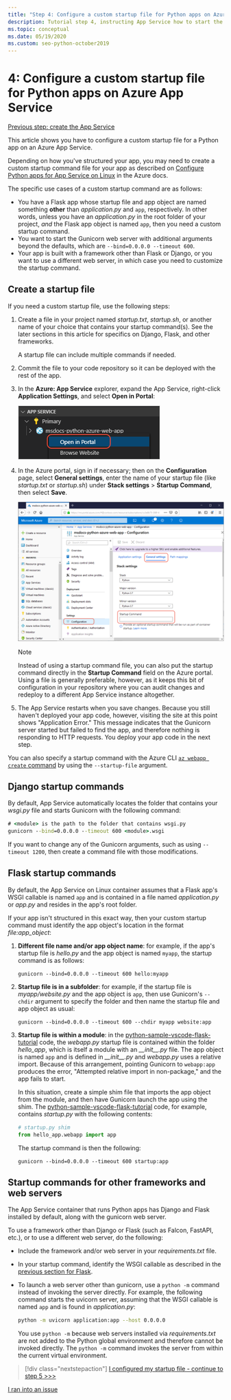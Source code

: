 ```yaml
---
title: "Step 4: Configure a custom startup file for Python apps on Azure App Service on Linux"
description: Tutorial step 4, instructing App Service how to start the web app including specific instructions for Django, Flask, and other frameworks.
ms.topic: conceptual
ms.date: 05/19/2020
ms.custom: seo-python-october2019
---
```


# 4: Configure a custom startup file for Python apps on Azure App Service

[Previous step: create the App Service](tutorial-deploy-app-service-on-linux-03.md)

This article shows you have to configure a custom startup file for a Python app on an Azure App Service.

Depending on how you've structured your app, you may need to create a custom startup command file for your app as described on [Configure Python apps for App Service on Linux](https://docs.microsoft.com/azure/app-service/containers/how-to-configure-python) in the Azure docs.

The specific use cases of a custom startup command are as follows:

- You have a Flask app whose startup file and app object are named something **other** than *application.py* and `app`, respectively. In other words, unless you have an *application.py* in the root folder of your project, *and* the Flask app object is named `app`, then you need a custom startup command.
- You want to start the Gunicorn web server with additional arguments beyond the defaults, which are `--bind=0.0.0.0 --timeout 600`.
- Your app is built with a framework other than Flask or Django, or you want to use a different web server, in which case you need to customize the startup command.

## Create a startup file

If you need a custom startup file, use the following steps:

1. Create a file in your project named *startup.txt*, *startup.sh*, or another name of your choice that contains your startup command(s). See the later sections in this article for specifics on Django, Flask, and other frameworks.

    A startup file can include multiple commands if needed.

1. Commit the file to your code repository so it can be deployed with the rest of the app.

1. In the **Azure: App Service** explorer, expand the App Service, right-click **Application Settings**, and select **Open in Portal**:

    ![Open Application Settings in Portal in the App Service explorer](media/deploy-azure/open-application-settings-in-portal-for-app-service.png)

1. In the Azure portal, sign in if necessary; then on the **Configuration** page, select **General settings**, enter the name of your startup file (like *startup.txt* or *startup.sh*) under **Stack settings** > **Startup Command**, then select **Save**.

    ![Setting the Startup Command file name in the Azure portal](media/deploy-azure/enter-startup-file-for-app-service-in-the-azure-portal.png)

    > [!NOTE]
    > Instead of using a startup command file, you can also put the startup command directly in the **Startup Command** field on the Azure portal. Using a file is generally preferable, however, as it keeps this bit of configuration in your repository where you can audit changes and redeploy to a different App Service instance altogether.

1. The App Service restarts when you save changes. Because you still haven't deployed your app code, however, visiting the site at this point shows "Application Error." This message indicates that the Gunicorn server started but failed to find the app, and therefore nothing is responding to HTTP requests. You deploy your app code in the next step.

You can also specify a startup command with the Azure CLI [`az webapp create` command](/cli/azure/webapp?view=azure-cli-latest#az-webapp-create) by using the `--startup-file` argument.

## Django startup commands

By default, App Service automatically locates the folder that contains your *wsgi.py* file and starts Gunicorn with the following command:

```cmd
# <module> is the path to the folder that contains wsgi.py
gunicorn --bind=0.0.0.0 --timeout 600 <module>.wsgi
```

If you want to change any of the Gunicorn arguments, such as using `--timeout 1200`, then create a command file with those modifications.

## Flask startup commands

By default, the App Service on Linux container assumes that a Flask app's WSGI callable is named `app` and is contained in a file named *application.py* or *app.py* and resides in the app's root folder.

If your app isn't structured in this exact way, then your custom startup command must identify the app object's location in the format *file:app_object*:

1. **Different file name and/or app object name**: for example, if the app's startup file is *hello.py* and the app object is named `myapp`, the startup command is as follows:

    ```text
    gunicorn --bind=0.0.0.0 --timeout 600 hello:myapp
    ```

1. **Startup file is in a subfolder**: for example, if the startup file is *myapp/website.py* and the app object is `app`, then use Gunicorn's `--chdir` argument to specify the folder and then name the startup file and app object as usual:

    ```text
    gunicorn --bind=0.0.0.0 --timeout 600 --chdir myapp website:app
    ```

1. **Startup file is within a module**: in the [python-sample-vscode-flask-tutorial](https://github.com/Microsoft/python-sample-vscode-flask-tutorial) code, the *webapp.py* startup file is contained within the folder *hello_app*, which is itself a module with an *\_\_init\_\_.py* file. The app object is named `app` and is defined in *\_\_init\_\_.py* and *webapp.py* uses a relative import. Because of this arrangement, pointing Gunicorn to `webapp:app` produces the error, "Attempted relative import in non-package," and the app fails to start.

    In this situation, create a simple shim file that imports the app object from the module, and then have Gunicorn launch the app using the shim. The [python-sample-vscode-flask-tutorial](https://github.com/Microsoft/python-sample-vscode-flask-tutorial) code, for example, contains *startup.py* with the following contents:

    ```python
    # startup.py shim
    from hello_app.webapp import app
    ```

    The startup command is then the following:

    ```text
    gunicorn --bind=0.0.0.0 --timeout 600 startup:app
    ```

## Startup commands for other frameworks and web servers

The App Service container that runs Python apps has Django and Flask installed by default, along with the gunicorn web server.

To use a framework other than Django or Flask (such as Falcon, FastAPI, etc.), or to use a different web server, do the following:

- Include the framework and/or web server in your *requirements.txt* file.
- In your startup command, identify the WSGI callable as described in the [previous section for Flask](#flask-startup-commands).
- To launch a web server other than gunicorn, use a `python -m` command instead of invoking the server directly. For example, the following command starts the uvicorn server, assuming that the WSGI callable is named `app` and is found in *application.py*:

    ```sh
    python -m uvicorn application:app --host 0.0.0.0
    ```

    You use `python -m` because web servers installed via *requirements.txt* are not added to the Python global environment and therefore cannot be invoked directly. The `python -m` command invokes the server from within the current virtual environment.

> [!div class="nextstepaction"]
> [I configured my startup file - continue to step 5 >>>](tutorial-deploy-app-service-on-linux-05.md)

[I ran into an issue](https://www.research.net/r/PWZWZ52?tutorial=vscode-appservice-python&step=04-startup-command)
